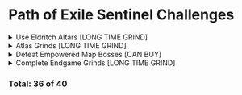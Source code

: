 # Path of Exile Sentinel Challenges

<details>
  <summary>Use Eldritch Altars [LONG TIME GRIND]</summary>
  
 - [x] Activate Searing Exarch Altars with Wrath of the Cosmos allocated (250/250)
 - [ ] Activate Eater of Worlds Altars with Eldritch Gaze allocated (0/250)
 - [x] Defeat a Tier 16 Map Boss in a Rare Map after having activated at least 6 Searing Exarch Altars in an area with Wrath of the Cosmos allocated
 - [x] Defeat a Tier 16 Map Boss in a Rare Map after having activated at least 4 Eater of Worlds Altars which have modifiers that affect the Map Boss with Eldritch Gaze allocated
</details>

<details>
  <summary>Atlas Grinds [LONG TIME GRIND]</summary>
  
 - [ ] Activate Searing Exarch Altars (416/1000)  
 - [ ] Activate Eater of Worlds Altars (387/1000)
 - [x] Defeat Witnessed Map Bosses (200/200)
</details>

<details>
  <summary>Defeat Empowered Map Bosses [CAN BUY]</summary>
  
 - [ ] Defeat Suncaller Asha in Park Map while they are Empowered by The Angel of Vengeance            
 - [ ] Defeat Maligaro the Mutilator in Overgrown Shrine Map while they are Empowered by The Epiphany  
 - [ ] Defeat Amalgam of Nightmares in Carcass Map while they are Empowered by The Twisted Trinity     
 - [ ] Defeat Stone of the Currents in Wharf Map while they are Empowered by The Unbridled Tempest     
 - [ ] Defeat Shavronne the Sickening in Cells Map while they are Empowered by The Narcissist          
 - [ ] Defeat Portentia, the Foul in Waste Pool Map while they are Empowered by The Depraved           
 - [ ] Defeat Fire and Fury in Lava Chamber Map while they are Empowered by The Raging Inferno         
 - [ ] Defeat The Restless Shade in Grave Trough Map while they are Empowered by Insomnia         
</details>

<details>
  <summary>Complete Endgame Grinds [LONG TIME GRIND]</summary>
  
 - [x] Level 100 (100/100)
 - [ ] Use the Divine Font in the Endgame Labyrinth (31/250)            
 - [ ] Defeat 4-mod Rare Monsters in Tier 16 Maps (93/100)  
 - [x] Defeat Uber Bosses (100/100)     
 - [ ] Reach Depth Level 600 in your Azurite Mine (584/600)
 - [ ] Defeat Tier 16 Map Bosses with at least 50 Empowerment (62/200)
</details>

### Total: 36 of 40
